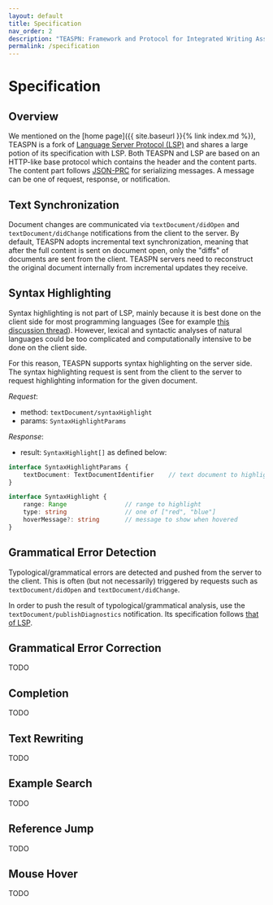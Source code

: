```yaml
---
layout: default
title: Specification
nav_order: 2
description: "TEASPN: Framework and Protocol for Integrated Writing Assistance Environments"
permalink: /specification
---
```


# Specification

## Overview

We mentioned on the [home page]({{ site.baseurl }}{% link index.md %}), TEASPN is a fork of [Language Server Protocol (LSP)](https://microsoft.github.io/language-server-protocol/) and shares a large potion of its specification with LSP. Both TEASPN and LSP are based on an HTTP-like base protocol which contains the header and the content parts. The content part follows [JSON-PRC](https://www.jsonrpc.org/) for serializing messages. A message can be one of request, response, or notification.

## Text Synchronization

Document changes are communicated via `textDocument/didOpen` and `textDocument/didChange` notifications from the client to the server. By default, TEASPN adopts incremental text synchronization, meaning that after the full content is sent on document open, only the "diffs" of documents are sent from the client. TEASPN servers need to reconstruct the original document internally from incremental updates they receive. 

## Syntax Highlighting

Syntax highlighting is not part of LSP, mainly because it is best done on the client side for most programming languages (See for example [this discussion thread](https://github.com/Microsoft/language-server-protocol/issues/33)). However, lexical and syntactic analyses of natural languages could be too complicated and computationally intensive to be done on the client side.

For this reason, TEASPN supports syntax highlighting on the server side. The syntax highlighting request is sent from the client to the server to request highlighting information for the given document.

*Request*:

* method: `textDocument/syntaxHighlight`
* params: `SyntaxHighlightParams`

*Response*:

* result: `SyntaxHighlight[]` as defined below:

```typescript
interface SyntaxHighlightParams {
	textDocument: TextDocumentIdentifier    // text document to highlight
}

interface SyntaxHighlight {
	range: Range                // range to highlight
	type: string                // one of ["red", "blue"]
	hoverMessage?: string       // message to show when hovered
}
```

## Grammatical Error Detection

Typological/grammatical errors are detected and pushed from the server to the client. This is often (but not necessarily) triggered by requests such as `textDocument/didOpen` and `textDocument/didChange`. 

In order to push the result of typological/grammatical analysis, use the `textDocument/publishDiagnostics` notification. Its specification follows [that of LSP](https://microsoft.github.io/language-server-protocol/specification#textDocument_publishDiagnostics).

## Grammatical Error Correction

TODO

## Completion

TODO

## Text Rewriting

TODO

## Example Search

TODO

## Reference Jump

TODO

## Mouse Hover

TODO
